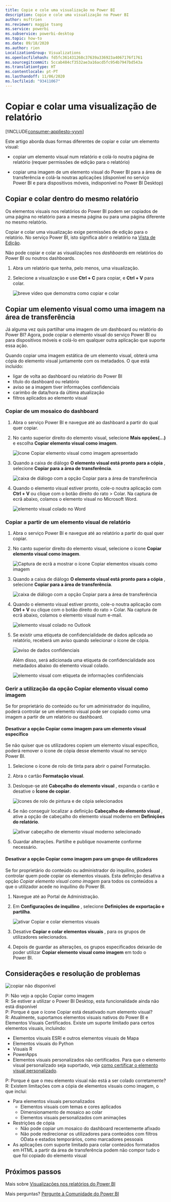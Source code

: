 ```yaml
---
title: Copie e cole uma visualização no Power BI
description: Copie e cole uma visualização no Power BI
author: msftrien
ms.reviewer: maggie tsang
ms.service: powerbi
ms.subservice: powerbi-desktop
ms.topic: how-to
ms.date: 09/18/2020
ms.author: rien
LocalizationGroup: Visualizations
ms.openlocfilehash: fd5fc361431268c37639a336923a4067176f1761
ms.sourcegitcommit: 5ccab484cf3532ae3a16acd5fc954b7947bd543a
ms.translationtype: HT
ms.contentlocale: pt-PT
ms.lasthandoff: 11/06/2020
ms.locfileid: "93411067"
---
```

# <a name="copy-and-paste-a-report-visualization"></a>Copiar e colar uma visualização de relatório

[!INCLUDE[consumer-appliesto-yyyn](../includes/consumer-appliesto-yyyn.md)]

Este artigo aborda duas formas diferentes de copiar e colar um elemento visual: 
* copiar um elemento visual num relatório e colá-lo noutra página de relatório (requer permissões de edição para o relatório)

* copiar uma imagem de um elemento visual do Power BI para a área de transferência e colá-la noutras aplicações (disponível no serviço Power BI e para dispositivos móveis, indisponível no Power BI Desktop)

## <a name="copy-and-paste-within-the-same-report"></a>Copiar e colar dentro do mesmo relatório
Os elementos visuais nos relatórios do Power BI podem ser copiados de uma página no relatório para a mesma página ou para uma página diferente no mesmo relatório. 

Copiar e colar uma visualização exige permissões de edição para o relatório. No serviço Power BI, isto significa abrir o relatório na [Vista de Edição](../consumer/end-user-reading-view.md). 

Não pode copiar e colar as visualizações nos *dashboards* em relatórios do Power BI ou noutros dashboards.

1. Abra um relatório que tenha, pelo menos, uma visualização.  

2. Selecione a visualização e use **Ctrl + C** para copiar, e **Ctrl + V** para colar.      

   ![breve vídeo que demonstra como copiar e colar](media/power-bi-visualization-copy-paste/copypasteviznew.gif)


## <a name="copy-a-visual-as-an-image-to-your-clipboard"></a>Copiar um elemento visual como uma imagem na área de transferência

Já alguma vez quis partilhar uma imagem de um dashboard ou relatório do Power BI? Agora, pode copiar o elemento visual do serviço Power BI ou para dispositivos móveis e colá-lo em qualquer outra aplicação que suporte essa ação. 

Quando copiar uma imagem estática de um elemento visual, obterá uma cópia do elemento visual juntamente com os metadados. O que está incluído:
* ligar de volta ao dashboard ou relatório do Power BI
* título do dashboard ou relatório
* aviso se a imagem tiver informações confidenciais
* carimbo de data/hora da última atualização
* filtros aplicados ao elemento visual

### <a name="copy-from-a-dashboard-tile"></a>Copiar de um mosaico do dashboard

1. Abra o serviço Power BI e navegue até ao dashboard a partir do qual quer copiar.

2. No canto superior direito do elemento visual, selecione **Mais opções(...)** e escolha **Copiar elemento visual como imagem**. 

    ![ícone Copiar elemento visual como imagem apresentado](media/power-bi-visualization-copy-paste/power-bi-copy-dashboard.png)

3. Quando a caixa de diálogo **O elemento visual está pronto para a cópia** , selecione **Copiar para a área de transferência**.

    ![caixa de diálogo com a opção Copiar para a área de transferência](media/power-bi-visualization-copy-paste/power-bi-copied.png)

4. Quando o elemento visual estiver pronto, cole-o noutra aplicação com **Ctrl + V** ou clique com o botão direito do rato > Colar. Na captura de ecrã abaixo, colamos o elemento visual no Microsoft Word. 

    ![elemento visual colado no Word](media/power-bi-visualization-copy-paste/power-bi-paste-word.png)

### <a name="copy-from-a-report-visual"></a>Copiar a partir de um elemento visual de relatório 

1. Abra o serviço Power BI e navegue até ao relatório a partir do qual quer copiar.

2. No canto superior direito do elemento visual, selecione o ícone **Copiar elemento visual como imagem**. 

    ![Captura de ecrã a mostrar o ícone Copiar elementos visuais como imagem](media/power-bi-visualization-copy-paste/power-bi-copy-icon.png)

3. Quando a caixa de diálogo **O elemento visual está pronto para a cópia** , selecione **Copiar para a área de transferência**.

    ![caixa de diálogo com a opção Copiar para a área de transferência](media/power-bi-visualization-copy-paste/power-bi-copied.png)


4. Quando o elemento visual estiver pronto, cole-o noutra aplicação com **Ctrl + V** ou clique com o botão direito do rato > Colar. Na captura de ecrã abaixo, colamos o elemento visual num e-mail.

    ![elemento visual colado no Outlook](media/power-bi-visualization-copy-paste/power-bi-copy-email.png)

5. Se existir uma etiqueta de confidencialidade de dados aplicada ao relatório, receberá um aviso quando selecionar o ícone de cópia.  

    ![aviso de dados confidenciais](media/power-bi-visualization-copy-paste/power-bi-sensitive.png)

    Além disso, será adicionada uma etiqueta de confidencialidade aos metadados abaixo do elemento visual colado. 

    ![elemento visual com etiqueta de informações confidenciais](media/power-bi-visualization-copy-paste/power-bi-confidential.png)

### <a name="manage-use-of-copying-a-visual-as-an-image"></a>Gerir a utilização da opção Copiar elemento visual como imagem
Se for proprietário do conteúdo ou for um administrador do inquilino, poderá controlar se um elemento visual pode ser copiado como uma imagem a partir de um relatório ou dashboard.

#### <a name="disable-copy-as-an-image-for-a-specific-visual"></a>Desativar a opção Copiar como imagem para um elemento visual específico
Se não quiser que os utilizadores copiem um elemento visual específico, poderá remover o ícone de cópia desse elemento visual no serviço Power BI.    
1. Selecione o ícone de rolo de tinta para abrir o painel Formatação. 

1. Abra o cartão **Formatação visual**.
1. Desloque-se até **Cabeçalho do elemento visual** , expanda o cartão e desative o **Ícone de copiar**.

    ![ícones de rolo de pintura e de cópia selecionados](media/power-bi-visualization-copy-paste/power-bi-visual-header.png)

1. Se não conseguir localizar a definição **Cabeçalho do elemento visual** , ative a opção de cabeçalho do elemento visual moderno em **Definições do relatório**. 

    ![ativar cabeçalho de elemento visual moderno selecionado](media/power-bi-visualization-copy-paste/power-bi-use-modern.png)

1. Guardar alterações. Partilhe e publique novamente conforme necessário.

#### <a name="disable-copy-as-an-image-for-a-group-of-users"></a>Desativar a opção Copiar como imagem para um grupo de utilizadores

Se for proprietário do conteúdo ou administrador do inquilino, poderá controlar quem pode copiar os elementos visuais. Esta definição desativa a opção *Copiar elemento visual como imagem* para todos os conteúdos a que o utilizador acede no inquilino do Power BI.
  
1. Navegue até ao Portal de Administração.

1. Em **Configurações de inquilino** , selecione **Definições de exportação e partilha**. 

    ![ativar Copiar e colar elementos visuais](media/power-bi-visualization-copy-paste/power-bi-enable.png)

1. Desative **Copiar e colar elementos visuais** , para os grupos de utilizadores selecionados. 

1. Depois de guardar as alterações, os grupos especificados deixarão de poder utilizar **Copiar elemento visual como imagem** em todo o Power BI. 
  

## <a name="considerations-and-troubleshooting"></a>Considerações e resolução de problemas

   ![copiar não disponível](media/power-bi-visualization-copy-paste/power-bi-copy-grey.png)


P: Não vejo a opção Copiar como imagem    
R: Se estiver a utilizar o Power BI Desktop, esta funcionalidade ainda não está disponível    
P: Porque é que o ícone Copiar está desativado num elemento visual?    
R: Atualmente, suportamos elementos visuais nativos do Power BI e Elementos Visuais Certificados. Existe um suporte limitado para certos elementos visuais, incluindo: 
- Elementos visuais ESRI e outros elementos visuais de Mapa 
- Elementos visuais do Python 
- Visuais R 
- PowerApps 
- Elementos visuais personalizados não certificados. Para que o elemento visual personalizado seja suportado, veja [como certificar o elemento visual personalizado](../developer/visuals/power-bi-custom-visuals-certified.md). 


P: Porque é que o meu elemento visual não está a ser colado corretamente?    
R: Existem limitações com a cópia de elementos visuais como imagem, o que inclui: 
- Para elementos visuais personalizados 
    - Elementos visuais com temas e cores aplicados 
    - Dimensionamento de mosaico ao colar 
    - Elementos visuais personalizados com animações 
- Restrições de cópia 
    - Não pode copiar um mosaico do dashboard recentemente afixado 
    - Não pode redirecionar os utilizadores para conteúdos com filtros OData e estados temporários, como marcadores pessoais 
- As aplicações com suporte limitado para colar conteúdos formatados em HTML a partir da área de transferência podem não compor tudo o que foi copiado do elemento visual 



## <a name="next-steps"></a>Próximos passos
Mais sobre [Visualizações nos relatórios do Power BI](power-bi-report-visualizations.md)

Mais perguntas? [Pergunte à Comunidade do Power BI](https://community.powerbi.com/)


